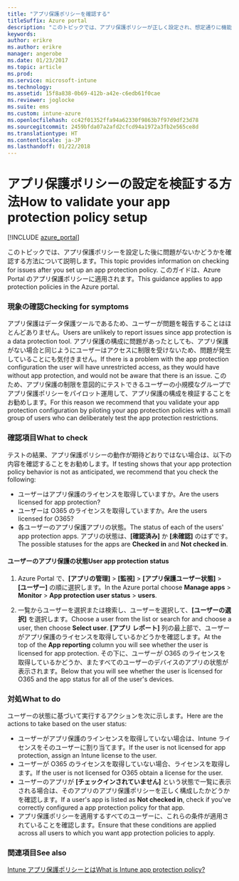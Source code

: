```yaml
---
title: "アプリ保護ポリシーを確認する"
titleSuffix: Azure portal
description: "このトピックでは、アプリ保護ポリシーが正しく設定され、想定通りに機能するかどうかをテストおよび検証する方法について説明します。\""
keywords: 
author: erikre
ms.author: erikre
manager: angerobe
ms.date: 01/23/2017
ms.topic: article
ms.prod: 
ms.service: microsoft-intune
ms.technology: 
ms.assetid: 15f8a838-0b69-412b-a42e-c6edb61f0cae
ms.reviewer: joglocke
ms.suite: ems
ms.custom: intune-azure
ms.openlocfilehash: cc42f01352ffa94a62330f9863b7f97d9df23d78
ms.sourcegitcommit: 2459bfda07a2afd2cfcd94a1972a3fb2e565ce8d
ms.translationtype: HT
ms.contentlocale: ja-JP
ms.lasthandoff: 01/22/2018
---
```

# <a name="how-to-validate-your-app-protection-policy-setup"></a><span data-ttu-id="edb1a-103">アプリ保護ポリシーの設定を検証する方法</span><span class="sxs-lookup"><span data-stu-id="edb1a-103">How to validate your app protection policy setup</span></span>

[!INCLUDE [azure_portal](./includes/azure_portal.md)]

<span data-ttu-id="edb1a-104">このトピックでは、アプリ保護ポリシーを設定した後に問題がないかどうかを確認する方法について説明します。</span><span class="sxs-lookup"><span data-stu-id="edb1a-104">This topic provides information on checking for issues after you set up an app protection policy.</span></span> <span data-ttu-id="edb1a-105">このガイドは、Azure Portal のアプリ保護ポリシーに適用されます。</span><span class="sxs-lookup"><span data-stu-id="edb1a-105">This guidance applies to app protection policies in the Azure portal.</span></span>

### <a name="checking-for-symptoms"></a><span data-ttu-id="edb1a-106">現象の確認</span><span class="sxs-lookup"><span data-stu-id="edb1a-106">Checking for symptoms</span></span>
<span data-ttu-id="edb1a-107">アプリ保護はデータ保護ツールであるため、ユーザーが問題を報告することはほとんどありません。</span><span class="sxs-lookup"><span data-stu-id="edb1a-107">Users are unlikely to report issues since app protection is a data protection tool.</span></span> <span data-ttu-id="edb1a-108">アプリ保護の構成に問題があったとしても、アプリ保護がない場合と同じようにユーザーはアクセスに制限を受けないため、問題が発生していることにも気付きません。</span><span class="sxs-lookup"><span data-stu-id="edb1a-108">If there is a problem with the app protection configuration the user will have unrestricted access, as they would have without app protection, and would not be aware that there is an issue.</span></span> <span data-ttu-id="edb1a-109">このため、アプリ保護の制限を意図的にテストできるユーザーの小規模なグループでアプリ保護ポリシーをパイロット運用して、アプリ保護の構成を検証することをお勧めします。</span><span class="sxs-lookup"><span data-stu-id="edb1a-109">For this reason we recommend that you validate your app protection configuration by piloting your app protection policies with a small group of users who can deliberately test the app protection restrictions.</span></span>


### <a name="what-to-check"></a><span data-ttu-id="edb1a-110">確認項目</span><span class="sxs-lookup"><span data-stu-id="edb1a-110">What to check</span></span>

<span data-ttu-id="edb1a-111">テストの結果、アプリ保護ポリシーの動作が期待どおりではない場合は、以下の内容を確認することをお勧めします。</span><span class="sxs-lookup"><span data-stu-id="edb1a-111">If testing shows that your app protection policy behavior is not as anticipated, we recommend that you check the following:</span></span>

- <span data-ttu-id="edb1a-112">ユーザーはアプリ保護のライセンスを取得していますか。</span><span class="sxs-lookup"><span data-stu-id="edb1a-112">Are the users licensed for app protection?</span></span>
- <span data-ttu-id="edb1a-113">ユーザーは O365 のライセンスを取得していますか。</span><span class="sxs-lookup"><span data-stu-id="edb1a-113">Are the users licensed for O365?</span></span>
- <span data-ttu-id="edb1a-114">各ユーザーのアプリ保護アプリの状態。</span><span class="sxs-lookup"><span data-stu-id="edb1a-114">The status of each of the users' app protection apps.</span></span> <span data-ttu-id="edb1a-115">アプリの状態は、**[確認済み]** か **[未確認]** のはずです。</span><span class="sxs-lookup"><span data-stu-id="edb1a-115">The possible statuses for the apps are **Checked in** and **Not checked in**.</span></span>

#### <a name="user-app-protection-status"></a><span data-ttu-id="edb1a-116">ユーザーのアプリ保護の状態</span><span class="sxs-lookup"><span data-stu-id="edb1a-116">User app protection status</span></span>
1. <span data-ttu-id="edb1a-117">Azure Portal で、**[アプリの管理]** > **[監視]** >  **[アプリ保護ユーザー状態]** > **[ユーザー]** の順に選択します。</span><span class="sxs-lookup"><span data-stu-id="edb1a-117">In the Azure portal choose **Manage apps** > **Monitor** >  **App protection user status** > **users**.</span></span>

2. <span data-ttu-id="edb1a-118">一覧からユーザーを選択または検索し、ユーザーを選択して、**[ユーザーの選択]** を選択します。</span><span class="sxs-lookup"><span data-stu-id="edb1a-118">Choose a user from the list or search for and choose a user, then choose **Select user**.</span></span> <span data-ttu-id="edb1a-119">**[アプリ レポート]** 列の最上部で、ユーザーがアプリ保護のライセンスを取得しているかどうかを確認します。</span><span class="sxs-lookup"><span data-stu-id="edb1a-119">At the top of the **App reporting** column you will see whether the user is licensed for app protection.</span></span> <span data-ttu-id="edb1a-120">その下に、ユーザーが O365 のライセンスを取得しているかどうか、またすべてのユーザーのデバイスのアプリの状態が表示されます。</span><span class="sxs-lookup"><span data-stu-id="edb1a-120">Below that you will see whether the user is licensed for O365 and the app status for all of the user's devices.</span></span>



### <a name="what-to-do"></a><span data-ttu-id="edb1a-121">対処</span><span class="sxs-lookup"><span data-stu-id="edb1a-121">What to do</span></span>
<span data-ttu-id="edb1a-122">ユーザーの状態に基づいて実行するアクションを次に示します。</span><span class="sxs-lookup"><span data-stu-id="edb1a-122">Here are the actions to take based on the user status:</span></span>

- <span data-ttu-id="edb1a-123">ユーザーがアプリ保護のラインセンスを取得していない場合は、Intune ライセンスをそのユーザーに割り当てます。</span><span class="sxs-lookup"><span data-stu-id="edb1a-123">If the user is not licensed for app protection, assign an Intune license to the user.</span></span>
- <span data-ttu-id="edb1a-124">ユーザーが O365 のライセンスを取得していない場合、ライセンスを取得します。</span><span class="sxs-lookup"><span data-stu-id="edb1a-124">If the user is not licensed for O365 obtain a license for the user.</span></span>
- <span data-ttu-id="edb1a-125">ユーザーのアプリが **[チェックインされていません]** という状態で一覧に表示される場合は、そのアプリのアプリ保護ポリシーを正しく構成したかどうかを確認します。</span><span class="sxs-lookup"><span data-stu-id="edb1a-125">If a user's app is listed as **Not checked in**, check if you've correctly configured a app protection policy for that app.</span></span>
- <span data-ttu-id="edb1a-126">アプリ保護ポリシーを適用するすべてのユーザーに、これらの条件が適用されていることを確認します。</span><span class="sxs-lookup"><span data-stu-id="edb1a-126">Ensure that these conditions are applied across all users to which you want app protection policies to apply.</span></span>

### <a name="see-also"></a><span data-ttu-id="edb1a-127">関連項目</span><span class="sxs-lookup"><span data-stu-id="edb1a-127">See also</span></span>

[<span data-ttu-id="edb1a-128">Intune アプリ保護ポリシーとは</span><span class="sxs-lookup"><span data-stu-id="edb1a-128">What is Intune app protection policy?</span></span>](app-protection-policies.md)
